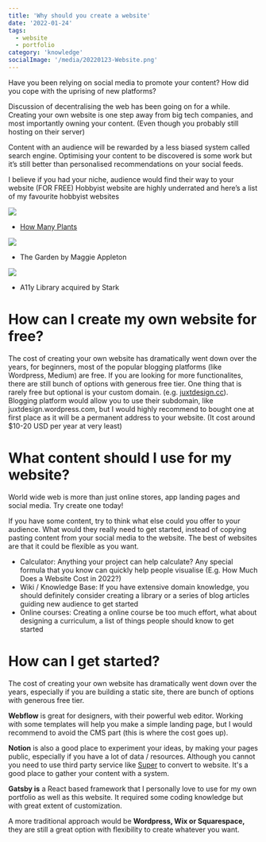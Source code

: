 ```yaml
---
title: 'Why should you create a website'
date: '2022-01-24'
tags:
  - website
  - portfolio
category: 'knowledge'
socialImage: '/media/20220123-Website.png'
---
```


Have you been relying on social media to promote your content? How did you cope with the uprising of new platforms?

Discussion of decentralising the web has been going on for a while. Creating your own website is one step away from big tech companies, and most importantly owning your content. (Even though you probably still hosting on their server)

Content with an audience will be rewarded by a less biased system called search engine. Optimising your content to be discovered is some work but it’s still better than personalised recommendations on your social feeds.

I believe if you had your niche, audience would find their way to your website (FOR FREE) Hobbyist website are highly underrated and here’s a list of my favourite hobbyist websites

![](/media/20220122-WhyWebsite-02.png)

- [How Many Plants](https://howmanyplants.com/)

![](/media/20220122-WhyWebsite-03.png)

- The Garden by Maggie Appleton

![](/media/20220122-WhyWebsite-04.png)

- A11y Library acquired by Stark

# How can I create my own website for free?

The cost of creating your own website has dramatically went down over the years, for beginners, most of the popular blogging platforms (like Wordpress, Medium) are free. If you are looking for more functionalites, there are still bunch of options with generous free tier. One thing that is rarely free but optional is your custom domain. (e.g. [juxtdesign.cc](https://juxtdesign.cc)). Blogging platform would allow you to use their subdomain, like juxtdesign.wordpress.com, but I would highly recommend to bought one at first place as it will be a permanent address to your website. (It cost around $10-20 USD per year at very least)

# What content should I use for my website?

World wide web is more than just online stores, app landing pages and social media. Try create one today!

If you have some content, try to think what else could you offer to your audience. What would they really need to get started, instead of copying pasting content from your social media to the website. The best of websites are that it could be flexible as you want.

- Calculator: Anything your project can help calculate? Any special formula that you know can quickly help people visualise (E.g. How Much Does a Website Cost in 2022?)
- Wiki / Knowledge Base: If you have extensive domain knowledge, you should definitely consider creating a library or a series of blog articles guiding new audience to get started
- Online courses: Creating a online course be too much effort, what about designing a curriculum, a list of things people should know to get started

# How can I get started?

The cost of creating your own website has dramatically went down over the years, especially if you are building a static site, there are bunch of options with generous free tier.

**Webflow** is great for designers, with their powerful web editor. Working with some templates will help you make a simple landing page, but I would recommend to avoid the CMS part (this is where the cost goes up).

**Notion** is also a good place to experiment your ideas, by making your pages public, especially if you have a lot of data / resources. Although you cannot you need to use third party service like [Super](https://super.so/) to convert to website. It's a good place to gather your content with a system.

**Gatsby is** a React based framework that I personally love to use for my own portfolio as well as this website. It required some coding knowledge but with great extent of customization.

A more traditional approach would be **Wordpress, Wix or Squarespace,** they are still a great option with flexibility to create whatever you want.
